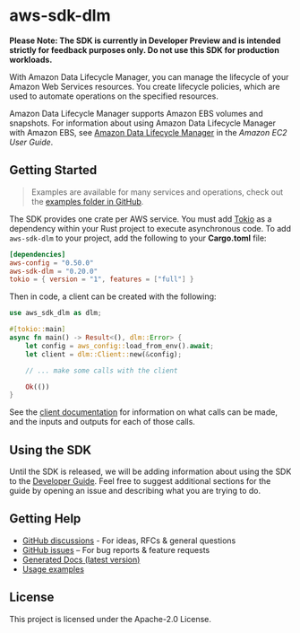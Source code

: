 # aws-sdk-dlm

**Please Note: The SDK is currently in Developer Preview and is intended strictly for
feedback purposes only. Do not use this SDK for production workloads.**

With Amazon Data Lifecycle Manager, you can manage the lifecycle of your Amazon Web Services resources. You create lifecycle policies, which are used to automate operations on the specified resources.

Amazon Data Lifecycle Manager supports Amazon EBS volumes and snapshots. For information about using Amazon Data Lifecycle Manager with Amazon EBS, see [Amazon Data Lifecycle Manager](https://docs.aws.amazon.com/AWSEC2/latest/UserGuide/snapshot-lifecycle.html) in the _Amazon EC2 User Guide_.

## Getting Started

> Examples are available for many services and operations, check out the
> [examples folder in GitHub](https://github.com/awslabs/aws-sdk-rust/tree/main/examples).

The SDK provides one crate per AWS service. You must add [Tokio](https://crates.io/crates/tokio)
as a dependency within your Rust project to execute asynchronous code. To add `aws-sdk-dlm` to
your project, add the following to your **Cargo.toml** file:

```toml
[dependencies]
aws-config = "0.50.0"
aws-sdk-dlm = "0.20.0"
tokio = { version = "1", features = ["full"] }
```

Then in code, a client can be created with the following:

```rust
use aws_sdk_dlm as dlm;

#[tokio::main]
async fn main() -> Result<(), dlm::Error> {
    let config = aws_config::load_from_env().await;
    let client = dlm::Client::new(&config);

    // ... make some calls with the client

    Ok(())
}
```

See the [client documentation](https://docs.rs/aws-sdk-dlm/latest/aws_sdk_dlm/client/struct.Client.html)
for information on what calls can be made, and the inputs and outputs for each of those calls.

## Using the SDK

Until the SDK is released, we will be adding information about using the SDK to the
[Developer Guide](https://docs.aws.amazon.com/sdk-for-rust/latest/dg/welcome.html). Feel free to suggest
additional sections for the guide by opening an issue and describing what you are trying to do.

## Getting Help

* [GitHub discussions](https://github.com/awslabs/aws-sdk-rust/discussions) - For ideas, RFCs & general questions
* [GitHub issues](https://github.com/awslabs/aws-sdk-rust/issues/new/choose) – For bug reports & feature requests
* [Generated Docs (latest version)](https://awslabs.github.io/aws-sdk-rust/)
* [Usage examples](https://github.com/awslabs/aws-sdk-rust/tree/main/examples)

## License

This project is licensed under the Apache-2.0 License.

